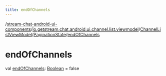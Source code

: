 ```yaml
---
title: endOfChannels
---
```

/[stream-chat-android-ui-components](../../../index.md)/[io.getstream.chat.android.ui.channel.list.viewmodel](../../index.md)/[ChannelListViewModel](../index.md)/[PaginationState](index.md)/[endOfChannels](endOfChannels.md)  
  
  
  
# endOfChannels  
val [endOfChannels](endOfChannels.md): [Boolean](https://kotlinlang.org/api/latest/jvm/stdlib/kotlin/-boolean/index.html) = false

